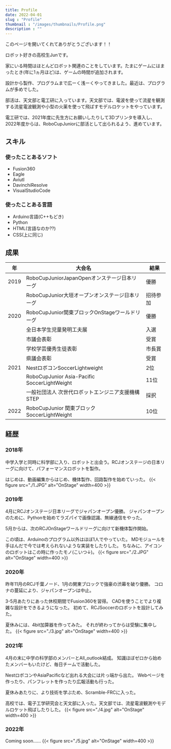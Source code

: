 ```yaml
---
title: Profile
date: 2022-04-01
slug : "Profile"
thumbnail : "/images/thumbnails/Profile.png"
description : ""
---
```


このページを開いてくれてありがとうございます！！

ロボット好きの高校生Junです。

家にいる時間はほとんどロボット関連のことをしています。たまにゲームにはまったとき(年に1ヵ月ほど)は、ゲームの時間が追加されます。

設計から製作、プログラムまで広ーく浅ーくやってきました。最近は、プログラムが多めでした。

部活は、天文部と電工研に入っています。天文部では、電波を使って流星を観測する流星電波観測や小型の火薬を使って飛ばすモデルロケットをやっています。

電工研では、2021年度に先生方にお願いしたりして3Dプリンタを導入し、2022年度からは、RoboCupJuniorに部活として出られるよう、進めています。



## スキル
### 使ったことあるソフト
- Fusion360
- Eagle
- Aviutl
- DavinchiResolve
- VisualStudioCode

### 使ったことある言語
- Arduino言語(C++もどき)
- Python
- HTML(言語なのか??)
- CSS(上に同じ)
  
## 成果
| 年   | 大会名 |結果|
|---------------|----------|---------|
| 2019 | RoboCupJuniorJapanOpenオンステージ日本リーグ | 優勝 |
|      | RoboCupJunior大垣オープンオンステージ日本リーグ | 招待参加|
| 2020 | RoboCupJunior関東ブロックOnStageワールドリーグ　| 優勝 |
|      | 全日本学生児童発明工夫展 | 入選 |
|      | 市議会表彰 | 受賞 |
|      | 学校学芸優秀生徒表彰 | 市長賞 |
|      | 県議会表彰 | 受賞 |
| 2021 | NestロボコンSoccerLightweight | 2位 |
|      | RoboCupJunior Asia-Pacific SoccerLightWeight | 11位 |
|      | 一般社団法人 次世代ロボットエンジニア支援機構STEP | 採択 |
| 2022 | RoboCupJunior 関東ブロック SoccerLightWeight | 10位 |

     






## 経歴
### 2018年 
中学入学と同時に科学部に入り、ロボットと出会う。RCJオンステージの日本リーグに向けて、パフォーマンスロボットを製作。

はじめは、動画編集からはじめ、機体製作、回路製作を始めていった。
{{< figure src="./1.JPG" alt="OnStage" width=400 >}}

### 2019年
4月にRCJオンステージ日本リーグでジャパンオープン優勝。
ジャパンオープンのために、Pythonを始めてラズパイで画像認識、無線通信をやった。

5月からは、次のRCJOnStageワールドリーグに向けて新機体製作開始。

この頃は、Arduinoのプログラム以外はほぼ1人でやっていた。
MDモジュールを手はんだで今では考えられないような実装をしたりした。
ちなみに、アイコンのロボットはこの時に作ったモノ(こいつ↓)。
{{< figure src="./2.JPG" alt="OnStage" width=400 >}}

### 2020年
昨年11月のRCJ千葉ノード、1月の関東ブロックで強豪の渋幕を破り優勝。
コロナの蔓延により、ジャパンオープンは中止。

3-5月あたりにあった休校期間でFusion360を習得。
CADを使うことでより複雑な設計をできるようになった。
初めて、RCJSoccerのロボットを設計してみた。

夏休みには、4bit加算器を作ってみた。
それが終わってからは受験に集中した。
{{< figure src="./3.jpg" alt="OnStage" width=400 >}}


### 2021年
4月の末に中学の科学部のメンバーとAll_outlook結成。
知識ほぼゼロから始めたメンバーもいたけど、毎日チームで活動した。

NestロボコンやAsiaPacificなど出れる大会には片っ端から出た。
Webページを作ったり、パンフレットを作ったり広報活動も行った。

夏休みあたりに、より技術を学ぶため、Scramble-FRCに入った。

高校では、電子工学研究会と天文部に入った。天文部では、流星電波観測やモデルロケット飛ばしたりした。
{{< figure src="./4.jpg" alt="OnStage" width=400 >}}

### 2022年
Coming soon......
{{< figure src="./5.jpg" alt="OnStage" width=400 >}}

